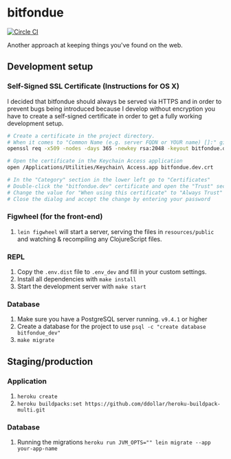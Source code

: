 # bitfondue

[![Circle CI](https://circleci.com/gh/bitfondue/bitfondue-website.svg?style=svg)](https://circleci.com/gh/bitfondue/bitfondue-website)

Another approach at keeping things you've found on the web.

## Development setup

### Self-Signed SSL Certificate (Instructions for OS X)

I decided that bitfondue should always be served via HTTPS and in order to prevent bugs being introduced because I develop without encryption you have to create a self-signed certificate in order to get a fully working development setup.

```bash
# Create a certificate in the project directory.
# When it comes to "Common Name (e.g. server FQDN or YOUR name) []:" give it the value "bitfondue.dev"
openssl req -x509 -nodes -days 365 -newkey rsa:2048 -keyout bitfondue.dev.key -out bitfondue.dev.crt

# Open the certificate in the Keychain Access application
open /Applications/Utilities/Keychain\ Access.app bitfondue.dev.crt

# In the "Category" section in the lower left go to "Certificates"
# Double-click the "bitfondue.dev" certificate and open the "Trust" section
# Change the value for "When using this certificate" to "Always Trust"
# Close the dialog and accept the change by entering your password
```

### Figwheel (for the front-end)

1. `lein figwheel` will start a server, serving the files in `resources/public` and watching & recompiling any ClojureScript files.

### REPL

1. Copy the `.env.dist` file to `.env_dev` and fill in your custom settings.
1. Install all dependencies with `make install`
1. Start the development server with `make start`

### Database

1. Make sure you have a PostgreSQL server running. `v9.4.1` or higher
1. Create a database for the project to use `psql -c "create database bitfondue_dev"`
1. `make migrate`

## Staging/production

### Application

1. `heroku create`
1. `heroku buildpacks:set https://github.com/ddollar/heroku-buildpack-multi.git`

### Database

1. Running the migrations `heroku run JVM_OPTS="" lein migrate --app your-app-name`
